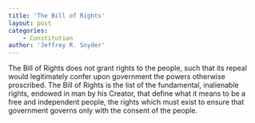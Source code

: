 ```yaml
---
title: 'The Bill of Rights'
layout: post
categories:
    - Constitution
author: 'Jeffrey R. Snyder'
---
```


The Bill of Rights does not grant rights to the people, such that its repeal would legitimately confer upon government the powers otherwise proscribed. The Bill of Rights is the list of the fundamental, inalienable rights, endowed in man by his Creator, that define what it means to be a free and independent people, the rights which must exist to ensure that government governs only with the consent of the people.